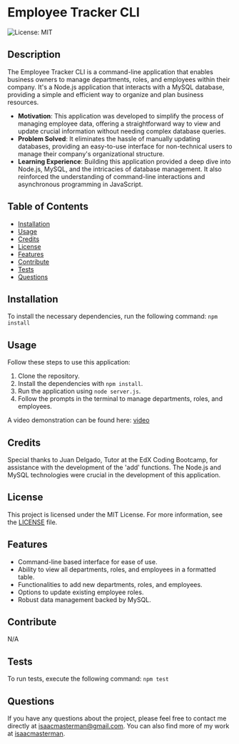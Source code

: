 # Employee Tracker CLI

![License: MIT](https://img.shields.io/badge/License-MIT-yellow.svg)

## Description
The Employee Tracker CLI is a command-line application that enables business owners to manage departments, roles, and employees within their company. It's a Node.js application that interacts with a MySQL database, providing a simple and efficient way to organize and plan business resources.

- **Motivation**: This application was developed to simplify the process of managing employee data, offering a straightforward way to view and update crucial information without needing complex database queries.
- **Problem Solved**: It eliminates the hassle of manually updating databases, providing an easy-to-use interface for non-technical users to manage their company's organizational structure.
- **Learning Experience**: Building this application provided a deep dive into Node.js, MySQL, and the intricacies of database management. It also reinforced the understanding of command-line interactions and asynchronous programming in JavaScript.

## Table of Contents
- [Installation](#installation)
- [Usage](#usage)
- [Credits](#credits)
- [License](#license)
- [Features](#features)
- [Contribute](#contribute)
- [Tests](#tests)
- [Questions](#questions)

## Installation
To install the necessary dependencies, run the following command: `npm install`

## Usage
Follow these steps to use this application:
1. Clone the repository.
2. Install the dependencies with `npm install`.
3. Run the application using `node server.js`.
4. Follow the prompts in the terminal to manage departments, roles, and employees.

A video demonstration can be found here: [video](https://drive.google.com/file/d/1Tlzk-kJM0j3yvHFoq83zL3YCd_SW_88b/view?usp=sharing)

## Credits
Special thanks to Juan Delgado, Tutor at the EdX Coding Bootcamp, for assistance with the development of the 'add' functions. The Node.js and MySQL technologies were crucial in the development of this application.

## License
This project is licensed under the MIT License. For more information, see the [LICENSE](LICENSE) file.

## Features
- Command-line based interface for ease of use.
- Ability to view all departments, roles, and employees in a formatted table.
- Functionalities to add new departments, roles, and employees.
- Options to update existing employee roles.
- Robust data management backed by MySQL.

## Contribute
N/A

## Tests
To run tests, execute the following command: `npm test`

## Questions
If you have any questions about the project, please feel free to contact me directly at [isaacmasterman@gmail.com](mailto:isaacmasterman@gmail.com). You can also find more of my work at [isaacmasterman](https://github.com/isaacmasterman).
